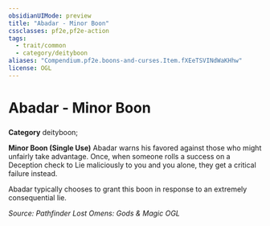 ```yaml
---
obsidianUIMode: preview
title: "Abadar - Minor Boon"
cssclasses: pf2e,pf2e-action
tags:
  - trait/common
  - category/deityboon
aliases: "Compendium.pf2e.boons-and-curses.Item.fXEeTSVINdWaKHhw"
license: OGL
---
```

# Abadar - Minor Boon

### 

**Category** deityboon; 




**Minor Boon (Single Use)** Abadar warns his favored against those who might unfairly take advantage. Once, when someone rolls a success on a Deception check to Lie maliciously to you and you alone, they get a critical failure instead.

Abadar typically chooses to grant this boon in response to an extremely consequential lie.

*Source: Pathfinder Lost Omens: Gods & Magic*
*OGL*